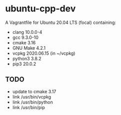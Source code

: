# ubuntu-cpp-dev

A Vagrantfile for Ubuntu 20.04 LTS (focal) containing:

* clang 10.0.0-4
* gcc 9.3.0-10
* cmake 3.16
* GNU Make 4.2.1
* vcpkg 2020.06.15 (in ~/vcpkg)
* python3 3.8.2
* pip3 20.0.2



## TODO
* update to cmake 3.17
* link /usr/bin/vcpkg
* link /usr/bin/python
* link /usr/bin/pip

